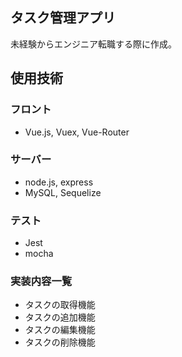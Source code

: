 ## タスク管理アプリ
未経験からエンジニア転職する際に作成。
## 使用技術
### フロント
- Vue.js, Vuex, Vue-Router
### サーバー
- node.js, express
- MySQL, Sequelize
### テスト
- Jest
- mocha
### 実装内容一覧
- タスクの取得機能
- タスクの追加機能
- タスクの編集機能
- タスクの削除機能